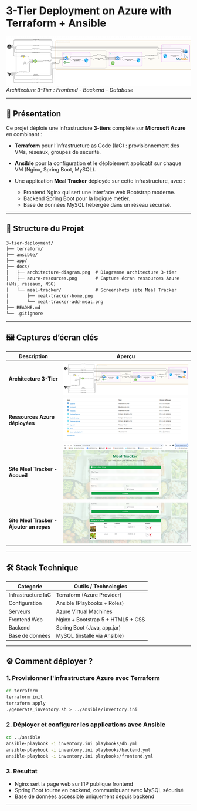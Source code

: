

# 3-Tier Deployment on Azure with Terraform + Ansible

![Architecture Diagram](./docs/architecture-diagram.png)
*Architecture 3-Tier : Frontend - Backend - Database*

---

## 🚀 Présentation

Ce projet déploie une infrastructure **3-tiers** complète sur **Microsoft Azure** en combinant :

* **Terraform** pour l’Infrastructure as Code (IaC) : provisionnement des VMs, réseaux, groupes de sécurité.
* **Ansible** pour la configuration et le déploiement applicatif sur chaque VM (Nginx, Spring Boot, MySQL).
* Une application **Meal Tracker** déployée sur cette infrastructure, avec :

  * Frontend Nginx qui sert une interface web Bootstrap moderne.
  * Backend Spring Boot pour la logique métier.
  * Base de données MySQL hébergée dans un réseau sécurisé.

---

## 📁 Structure du Projet

```plaintext
3-tier-deployment/
├── terraform/                     
├── ansible/                       
├── app/                           
├── docs/                         
│   ├── architecture-diagram.png  # Diagramme architecture 3-tier
│   ├── azure-resources.png       # Capture écran ressources Azure (VMs, réseaux, NSG)
│   └── meal-tracker/             # Screenshots site Meal Tracker
│       ├── meal-tracker-home.png
│       └── meal-tracker-add-meal.png
├── README.md                      
└── .gitignore                    
```

---

## 🖼️ Captures d’écran clés

| Description                              | Aperçu                                                          
| ---------------------------------------- | --------------------------------------------------------------- |
| **Architecture 3-Tier**                  | ![Architecture](./docs/architecture-diagram.png)                |
| **Ressources Azure déployées**           | ![Azure Resources](./docs/azure-resources.png)                  |
| **Site Meal Tracker - Accueil**          | ![Meal Tracker Home](./docs/meal-tracker/meal-tracker-home.png) |
| **Site Meal Tracker - Ajouter un repas** | ![Add Meal](./docs/meal-tracker/meal-tracker-add-meal.png)      |

---

## 🛠 Stack Technique

| Categorie          | Outils / Technologies             |
| ------------------ | --------------------------------- |
| Infrastructure IaC | Terraform (Azure Provider)        |
| Configuration      | Ansible (Playbooks + Roles)       |
| Serveurs           | Azure Virtual Machines            |
| Frontend Web       | Nginx + Bootstrap 5 + HTML5 + CSS |
| Backend            | Spring Boot (Java, app.jar)       |
| Base de données    | MySQL (installé via Ansible)      |

---

## ⚙️ Comment déployer ?

### 1. Provisionner l'infrastructure Azure avec Terraform

```bash
cd terraform
terraform init
terraform apply
./generate_inventory.sh > ../ansible/inventory.ini
```

### 2. Déployer et configurer les applications avec Ansible

```bash
cd ../ansible
ansible-playbook -i inventory.ini playbooks/db.yml
ansible-playbook -i inventory.ini playbooks/backend.yml
ansible-playbook -i inventory.ini playbooks/frontend.yml
```

### 3. Résultat

* Nginx sert la page web sur l’IP publique frontend
* Spring Boot tourne en backend, communiquant avec MySQL sécurisé
* Base de données accessible uniquement depuis backend

---
